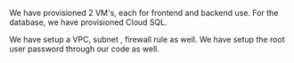 We have provisioned 2 VM's, each for frontend and backend use. For the database, we have provisioned Cloud SQL.

We have setup a VPC, subnet , firewall rule as well.
We have setup the root user password through our code as well.
